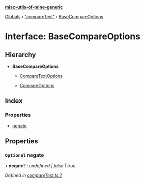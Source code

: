 **[misc-utils-of-mine-generic](../README.md)**

[Globals](../globals.md) › ["compareText"](../modules/_comparetext_.md) › [BaseCompareOptions](_comparetext_.basecompareoptions.md)

# Interface: BaseCompareOptions

## Hierarchy

* **BaseCompareOptions**

  * [CompareTextOptions](_comparetext_.comparetextoptions.md)

  * [CompareOptions](_comparetext_.compareoptions.md)

## Index

### Properties

* [negate](_comparetext_.basecompareoptions.md#optional-negate)

## Properties

### `Optional` negate

• **negate**? : *undefined | false | true*

*Defined in [compareText.ts:7](https://github.com/cancerberoSgx/misc-utils-of-mine/blob/f859755/misc-utils-of-mine-generic/src/compareText.ts#L7)*